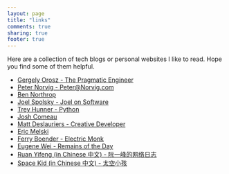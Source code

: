 ```yaml
---
layout: page
title: "links"
comments: true
sharing: true
footer: true
---
```


Here are a collection of tech blogs or personal websites I like to read. 
Hope you find some of them helpful.

- [Gergely Orosz - The Pragmatic Engineer](https://blog.pragmaticengineer.com/)
- [Peter Norvig - Peter@Norvig.com](http://norvig.com/)
- [Ben Northrop](http://www.bennorthrop.com/)
- [Joel Spolsky - Joel on Software](https://www.joelonsoftware.com/)
- [Trey Hunner - Python](https://treyhunner.com/blog/archives/)
- [Josh Comeau](https://www.joshwcomeau.com/)
- [Matt Deslauriers - Creative Developer](https://mattdesl.svbtle.com/)
- [Eric Melski](https://blog.melski.net/)
- [Ferry Boender - Electric Monk](https://www.electricmonk.nl/index.html)
- [Eugene Wei - Remains of the Day](http://www.eugenewei.com/)
- [Ruan Yifeng (in Chinese 中文) - 阮一峰的网络日志](http://www.ruanyifeng.com/blog/)
- [Space Kid (in Chinese 中文) - 太空小孩](https://spacekid.me/)

